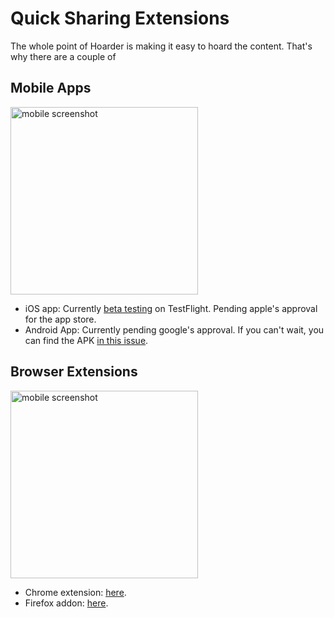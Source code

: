 # Quick Sharing Extensions

The whole point of Hoarder is making it easy to hoard the content. That's why there are a couple of 

## Mobile Apps

<img src="/img/quick-sharing/mobile.png" alt="mobile screenshot" width="300"/>


- iOS app: Currently [beta testing](https://testflight.apple.com/join/QifpNxAT) on TestFlight. Pending apple's approval for the app store.
- Android App: Currently pending google's approval. If you can't wait, you can find the APK [in this issue](https://github.com/MohamedBassem/hoarder-app/issues/6).

## Browser Extensions

<img src="/img/quick-sharing/extension.png" alt="mobile screenshot" width="300"/>

- Chrome extension: [here](https://chromewebstore.google.com/detail/hoarder/kgcjekpmcjjogibpjebkhaanilehneje).
- Firefox addon: [here](https://addons.mozilla.org/en-US/firefox/addon/hoarder/).
